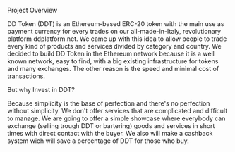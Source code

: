 Project Overview

DD Token (DDT) is an Ethereum-based ERC-20 token with the main use as
payment currency for every trades on our all-made-in-Italy, revolutionary
platform ddplatform.net.
We came up with this idea to allow people to trade every kind of
products and services divided by category and country.
We decided to build DD Token in the Ethereum network because it is a
well known network, easy to find, with a big existing infrastructure for
tokens and many exchanges. The other reason is the speed and minimal
cost of transactions.

But why Invest in DDT?

Because simplicity is the base of perfection and there's no perfection
without simplicity.
We don't offer services that are complicated and difficult to manage. We
are going to offer a simple showcase where everybody can exchange
(selling trough DDT or bartering) goods and services in short times with
direct contact with the buyer. We also will make a cashback system wich
will save a percentage of DDT for those who buy.
